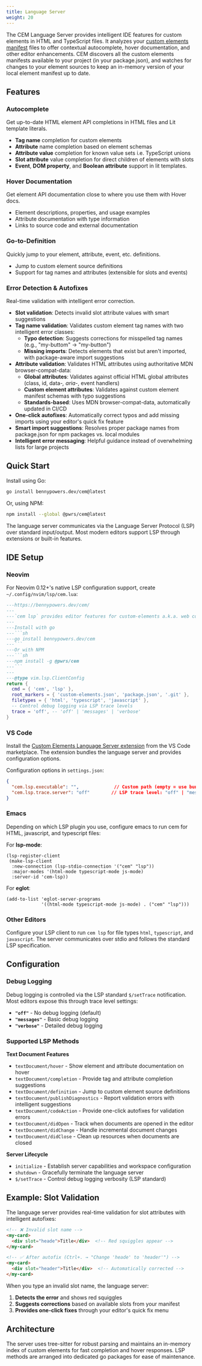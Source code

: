 ```yaml
---
title: Language Server
weight: 20
---
```


The CEM Language Server provides intelligent IDE features for custom elements in
HTML and TypeScript files. It analyzes your [custom elements manifest][manifest]
files to offer contextual autocomplete, hover documentation, and other editor
enhancements. CEM discovers all the custom elements manifests available to your
project (in your package.json), and watches for changes to your element sources
to keep an in-memory version of your local element manifest up to date.

## Features

### Autocomplete

Get up-to-date HTML element API completions in HTML files and Lit template
literals.

- **Tag name** completion for custom elements
- **Attribute** name completion based on element schemas
- **Attribute value** completion for known value sets i.e. TypeScript unions
- **Slot attribute** value completion for direct children of elements with slots
- **Event**, **DOM property**, and **Boolean attribute** support in lit templates.

### Hover Documentation

Get element API documentation close to where you use them with Hover docs.

- Element descriptions, properties, and usage examples
- Attribute documentation with type information
- Links to source code and external documentation

### Go-to-Definition

Quickly jump to your element, attribute, event, etc. definitions.

- Jump to custom element source definitions
- Support for tag names and attributes (extensible for slots and events)

### Error Detection & Autofixes

Real-time validation with intelligent error correction.

- **Slot validation**: Detects invalid slot attribute values with smart suggestions
- **Tag name validation**: Validates custom element tag names with two intelligent error classes:
  - **Typo detection**: Suggests corrections for misspelled tag names (e.g., "my-buttom" → "my-button")
  - **Missing imports**: Detects elements that exist but aren't imported, with package-aware import suggestions
- **Attribute validation**: Validates HTML attributes using authoritative MDN browser-compat-data:
  - **Global attributes**: Validates against official HTML global attributes (class, id, data-*, aria-*, event handlers)
  - **Custom element attributes**: Validates against custom element manifest schemas with typo suggestions
  - **Standards-based**: Uses MDN browser-compat-data, automatically updated in CI/CD
- **One-click autofixes**: Automatically correct typos and add missing imports using your editor's quick fix feature
- **Smart import suggestions**: Resolves proper package names from package.json for npm packages vs. local modules
- **Intelligent error messaging**: Helpful guidance instead of overwhelming lists for large projects

## Quick Start

Install using Go:
```bash
go install bennypowers.dev/cem@latest
```
Or, using NPM:
```bash
npm install --global @pwrs/cem@latest
```

The language server communicates via the Language Server Protocol (LSP) over
standard input/output. Most modern editors support LSP through extensions or
built-in features.

## IDE Setup

### Neovim

For Neovim 0.12+'s native LSP configuration support, create
`~/.config/nvim/lsp/cem.lua`:

~~~lua
---https://bennypowers.dev/cem/
---
---`cem lsp` provides editor features for custom-elements a.k.a. web components
---
---Install with go
---```sh
---go install bennypowers.dev/cem
---```
---Or with NPM
---```sh
---npm install -g @pwrs/cem
---```
---
---@type vim.lsp.ClientConfig
return {
  cmd = { 'cem', 'lsp' },
  root_markers = { 'custom-elements.json', 'package.json', '.git' },
  filetypes = { 'html', 'typescript', 'javascript' },
  -- Control debug logging via LSP trace levels
  trace = 'off', -- 'off' | 'messages' | 'verbose'
}
~~~

### VS Code

Install the [Custom Elements Language Server extension][vscode] from the VS Code
marketplace. The extension bundles the language server and provides
configuration options.

Configuration options in `settings.json`:

```json
{
  "cem.lsp.executable": "",             // Custom path (empty = use bundled)
  "cem.lsp.trace.server": "off"        // LSP trace level: "off" | "messages" | "verbose"
}
```

### Emacs

Depending on which LSP plugin you use, configure emacs to run cem for HTML,
javascript, and typescript files:

For **lsp-mode**:
```elisp
(lsp-register-client
 (make-lsp-client
  :new-connection (lsp-stdio-connection '("cem" "lsp"))
  :major-modes '(html-mode typescript-mode js-mode)
  :server-id 'cem-lsp))
```

For **eglot**:
```elisp
(add-to-list 'eglot-server-programs
             '((html-mode typescript-mode js-mode) . ("cem" "lsp")))
```

### Other Editors

Configure your LSP client to run `cem lsp` for file types `html`, `typescript`,
and `javascript`. The server communicates over stdio and follows the standard
LSP specification.

## Configuration

### Debug Logging

Debug logging is controlled via the LSP standard `$/setTrace` notification. Most editors expose this through trace level settings:

- **`"off"`** - No debug logging (default)
- **`"messages"`** - Basic debug logging
- **`"verbose"`** - Detailed debug logging

### Supported LSP Methods

**Text Document Features**
- `textDocument/hover` - Show element and attribute documentation on hover
- `textDocument/completion` - Provide tag and attribute completion suggestions
- `textDocument/definition` - Jump to custom element source definitions
- `textDocument/publishDiagnostics` - Report validation errors with intelligent suggestions
- `textDocument/codeAction` - Provide one-click autofixes for validation errors
- `textDocument/didOpen` - Track when documents are opened in the editor
- `textDocument/didChange` - Handle incremental document changes
- `textDocument/didClose` - Clean up resources when documents are closed

**Server Lifecycle**
- `initialize` - Establish server capabilities and workspace configuration
- `shutdown` - Gracefully terminate the language server
- `$/setTrace` - Control debug logging verbosity (LSP standard)

## Example: Slot Validation

The language server provides real-time validation for slot attributes with intelligent autofixes:

```html
<!-- ❌ Invalid slot name -->
<my-card>
  <div slot="heade">Title</div>  <!-- Red squiggles appear -->
</my-card>

<!-- ✅ After autofix (Ctrl+. → "Change 'heade' to 'header'") -->
<my-card>
  <div slot="header">Title</div>  <!-- Automatically corrected -->
</my-card>
```

When you type an invalid slot name, the language server:
1. **Detects the error** and shows red squiggles
2. **Suggests corrections** based on available slots from your manifest
3. **Provides one-click fixes** through your editor's quick fix menu

## Architecture
The server uses tree-sitter for robust parsing and maintains an in-memory index
of custom elements for fast completion and hover responses. LSP methods are
arranged into dedicated go packages for ease of maintenance.

[manifest]: https://github.com/webcomponents/custom-elements-manifest/
[vscode]: https://marketplace.visualstudio.com/items?itemName=pwrs.custom-elements-language-server

